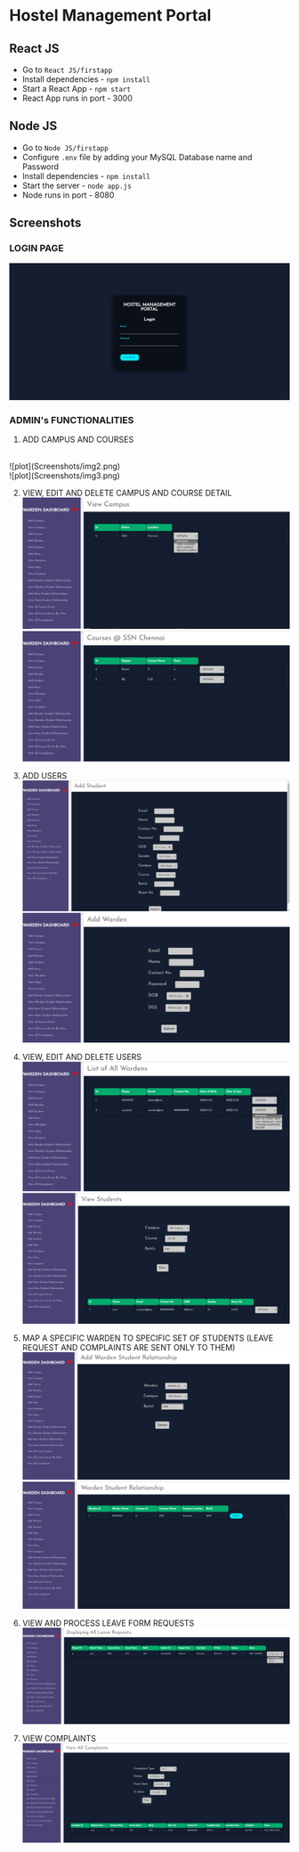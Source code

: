 # Hostel Management Portal

## React JS

- Go to `React JS/firstapp`
- Install dependencies - `npm install`
- Start a React App - `npm start`
- React App runs in port - 3000


## Node JS

- Go to `Node JS/firstapp`
- Configure `.env` file by adding your MySQL Database name and Password
- Install dependencies - `npm install`
- Start the server - `node app.js`
- Node runs in port - 8080


## Screenshots

### LOGIN PAGE
![plot](Screenshots/img1.png)<br>


### ADMIN's FUNCTIONALITIES
1. ADD CAMPUS AND COURSES
<br>
![plot](Screenshots/img2.png)<br>
![plot](Screenshots/img3.png)<br>

2. VIEW, EDIT AND DELETE CAMPUS AND COURSE DETAIL
![plot](Screenshots/img4.png)<br>
![plot](Screenshots/img5.png)<br>

3. ADD USERS
![plot](Screenshots/img6.png)<br>
![plot](Screenshots/img7.png)<br>

4. VIEW, EDIT AND DELETE USERS
![plot](Screenshots/img8.png)<br>
![plot](Screenshots/img9.png)<br>

5. MAP A SPECIFIC WARDEN TO SPECIFIC SET OF STUDENTS (LEAVE REQUEST AND COMPLAINTS ARE SENT ONLY TO THEM)
![plot](Screenshots/img10.png)<br>
![plot](Screenshots/img11.png)<br>

6. VIEW AND PROCESS LEAVE FORM REQUESTS
![plot](Screenshots/img12.png)<br>

7. VIEW COMPLAINTS
![plot](Screenshots/img13.png)<br>